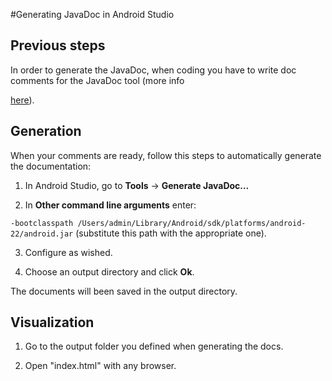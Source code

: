 #Generating JavaDoc in Android Studio

## Previous steps
In order to generate the JavaDoc, when coding you have to write doc comments for the JavaDoc tool (more info  

[here](http://www.oracle.com/technetwork/articles/java/index-137868.html)).

## Generation

When your comments are ready, follow this steps to automatically generate the documentation:

1. In Android Studio, go to **Tools** -> **Generate JavaDoc…**

2. In **Other command line arguments** enter: 

```-bootclasspath /Users/admin/Library/Android/sdk/platforms/android-22/android.jar```
(substitute this path with the appropriate one).

3. Configure as wished.

4. Choose an output directory and click **Ok**.

The documents will been saved in the output directory.

## Visualization

1. Go to the output folder you defined when generating the docs.

2. Open "index.html" with any browser.
